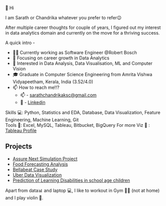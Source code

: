👋 Hi

I am Sarath or Chandrika whatever you prefer to refer😉

After multiple career thoughts for couple of years, I figured out my interest in data analytics domain and currently on the move for a thriving success. 

A quick intro - 

- 👨‍💻 Currently working as Software Engineer @Robert Bosch
- 🎯 Focusing on career growth in Data Analytics
- 💙 Interested in Data Analysis, Data Visualisation, ML and Computer Vision
- 🎓 Graduate in Computer Science Engineering from Amrita Vishwa Vidyapeetham, Kerala, India (3.52/4.0)
- 📫  How to reach me!!? 
  - 📫 - sarathchandrikaksc@gmail.com 
  - 🔗 - [Linkedin](https://www.linkedin.com/in/sarath-chandrika-k/)


Skills 💻: Python, Statistics and EDA, Database, Data Visualization, Feature Engineering, Machine Learning, Git\
Tools 🔨: Excel, MySQL, Tableau, Bitbucket, BigQuery
For more Viz 🔗 : [Tableau Profile](https://public.tableau.com/app/profile/sarath.chandrika.k)

## Projects

* [Assure Next Simulation Project](https://github.com/sarathchandrikak/Business-Analyst/tree/main/Excel)
* [Food Forecasting Analysis](https://github.com/sarathchandrikak/Food-Forecasting-Analysis)
* [Bellabeat Case Study](https://github.com/sarathchandrikak/Google-Data-Analytics-Capstone/blob/main/Markdown.pdf)
* [Uber Data Visualization](https://github.com/sarathchandrikak/Uber-Data-Visualization)
* [Prediction of Learning Disabilities in school age children](https://github.com/sarathchandrikak/Final-Year-Project)

Apart from data📊 and laptop 💻, I like to workout in Gym 💪🏽 (not at home) and I play violin 🎻. 


<!---
sarathchandrikak/sarathchandrikak is a ✨ special ✨ repository because its `README.md` (this file) appears on your GitHub profile.
You can click the Preview link to take a look at your changes.
--->
